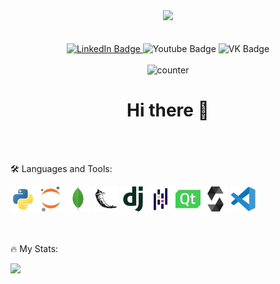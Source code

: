 
<!--
**MrXbott/MrXbott** is a ✨ _special_ ✨ repository because its `README.md` (this file) appears on your GitHub profile.

Here are some ideas to get you started:

- 🔭 I’m currently working on ...
- 🌱 I’m currently learning ...
- 👯 I’m looking to collaborate on ...
- 🤔 I’m looking for help with ...
- 💬 Ask me about ...
- 📫 How to reach me: ...
- 😄 Pronouns: ...
- ⚡ Fun fact: ...
-->

<div id="header" align="center">
  <!-- <img src="https://media.giphy.com/media/zEfGeGWJHPMAKvh6gi/giphy.gif" width="200"> -->
  <img src="https://media.giphy.com/media/5ndklThG9vUUdTmgMn/giphy.gif" width="120">
</div>
<br>
<br>
<div id="badges" align="center">
  <a href="">
    <img src="https://img.shields.io/badge/LinkedIn-blue?style=for-the-badge&logo=linkedin&logoColor=white" alt="LinkedIn Badge"/>
  </a>
  <img src="https://img.shields.io/badge/YouTube-red?style=for-the-badge&logo=youtube&logoColor=white" alt="Youtube Badge"/>
  <img src="https://img.shields.io/badge/vkontakte-blue?logo=vk&logoColor=white&style=for-the-badge" alt="VK Badge"/>
</div>
<br>
<div id="counter" align="center">
  <img src="https://komarev.com/ghpvc/?username=MrXbott&style=flat-square&color=blue" alt="counter"/>
</div>
<h1 align="center">
  Hi there 👋
</h1>
<br>
<br>

:hammer_and_wrench: Languages and Tools:
<div>
  <img src="https://github.com/devicons/devicon/blob/master/icons/python/python-original.svg" title="Python" alt="Python" width="40" height="40" />
  <img src="https://github.com/devicons/devicon/blob/master/icons/jupyter/jupyter-original.svg" title="Jupyter" alt="Jupyter" width="40" height="40" />
  <img src="https://github.com/devicons/devicon/blob/master/icons/mongodb/mongodb-original.svg" title="Mongo" alt="Mongo" width="40" height="40" />
  <img src="https://github.com/devicons/devicon/blob/master/icons/flask/flask-original.svg" title="Flask" alt="Flask" width="40" height="40" />
  <img src="https://github.com/devicons/devicon/blob/master/icons/django/django-plain.svg" title="Django" alt="Django" width="40" height="40" />
  <img src="https://github.com/devicons/devicon/blob/master/icons/pandas/pandas-original.svg" title="Pandas" alt="Pandas" width="40" height="40" />
  <img src="https://github.com/devicons/devicon/blob/master/icons/qt/qt-original.svg" title="PyQt" alt="PyQt" width="40" height="40" />
  <img src="https://github.com/devicons/devicon/blob/master/icons/solidity/solidity-original.svg" title="Solidity" alt="Solidity" width="40" height="40" />
  <img src="https://github.com/devicons/devicon/blob/master/icons/vscode/vscode-original.svg" title="VSCode" alt="VSCode" width="40" height="40" />
</div>
<br>
<br>

:fire: My Stats:

<picture>
    <source media="(prefers-color-scheme: dark)" srcset="https://streak-stats.demolab.com?user=MrXbott&theme=dark" />
    <img src="https://streak-stats.demolab.com?user=MrXbott&theme=default" />
</picture>
